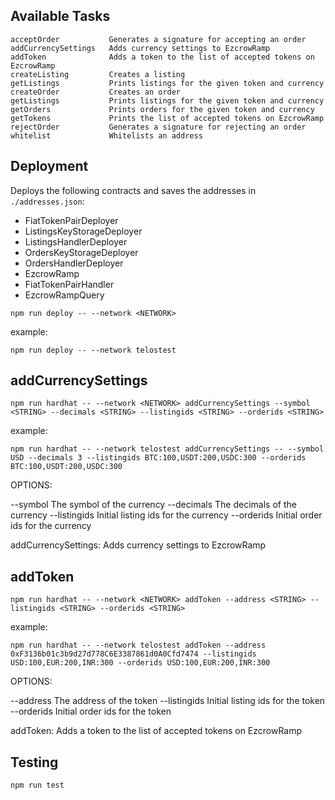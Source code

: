 ## **Available Tasks**

```
acceptOrder           Generates a signature for accepting an order
addCurrencySettings   Adds currency settings to EzcrowRamp
addToken              Adds a token to the list of accepted tokens on EzcrowRamp
createListing         Creates a listing
getListings           Prints listings for the given token and currency
createOrder           Creates an order
getListings           Prints listings for the given token and currency
getOrders             Prints orders for the given token and currency
getTokens             Prints the list of accepted tokens on EzcrowRamp
rejectOrder           Generates a signature for rejecting an order
whitelist             Whitelists an address

```

## **Deployment**
Deploys the following contracts and saves the addresses in `./addresses.json`:
- FiatTokenPairDeployer
- ListingsKeyStorageDeployer
- ListingsHandlerDeployer
- OrdersKeyStorageDeployer
- OrdersHandlerDeployer
- EzcrowRamp
- FiatTokenPairHandler
- EzcrowRampQuery

```
npm run deploy -- --network <NETWORK>
```

example:

```
npm run deploy -- --network telostest
```

## addCurrencySettings

```
npm run hardhat -- --network <NETWORK> addCurrencySettings --symbol <STRING> --decimals <STRING> --listingids <STRING> --orderids <STRING>
```

example:

```
npm run hardhat -- --network telostest addCurrencySettings -- --symbol USD --decimals 3 --listingids BTC:100,USDT:200,USDC:300 --orderids BTC:100,USDT:200,USDC:300
```

OPTIONS:

--symbol The symbol of the currency
--decimals The decimals of the currency
--listingids Initial listing ids for the currency
--orderids Initial order ids for the currency

addCurrencySettings: Adds currency settings to EzcrowRamp

## addToken

```
npm run hardhat -- --network <NETWORK> addToken --address <STRING> --listingids <STRING> --orderids <STRING>
```

example:

```
npm run hardhat -- --network telostest addToken --address 0xF3136b01c3b9d27d778C6E3387861d0A0Cfd7474 --listingids USD:100,EUR:200,INR:300 --orderids USD:100,EUR:200,INR:300
```

OPTIONS:

--address The address of the token
--listingids Initial listing ids for the token
--orderids Initial order ids for the token

addToken: Adds a token to the list of accepted tokens on EzcrowRamp

## Testing

```
npm run test
```
